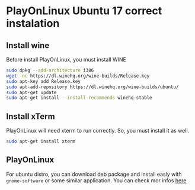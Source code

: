 # PlayOnLinux Ubuntu 17 correct instalation
## Install wine
Before install PlayOnLinux, you must install WINE

```bash
sudo dpkg --add-architecture i386 
wget -nc https://dl.winehq.org/wine-builds/Release.key
sudo apt-key add Release.key
sudo apt-add-repository https://dl.winehq.org/wine-builds/ubuntu/
sudo apt-get update
sudo apt-get install --install-recommends winehq-stable
```

## Install xTerm
PlayOnLinux will need xterm to run correctly. So, you must install it as well.
```bash
sudo apt-get install xterm
```

## PlayOnLinux
For ubuntu distro, you can download deb package and install easly with `gnome-software` or some similar application. You can check mor infos [here](https://www.playonlinux.com/en/download.html)
